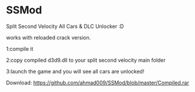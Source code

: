 # SSMod
Split Second Velocity All Cars &amp; DLC Unlocker :D

works with reloaded crack version.

1:compile it

2:copy compiled d3d9.dll to your split second velocity main folder

3:launch the game and you will see all cars are unlocked!


Download: https://github.com/ahmad009/SSMod/blob/master/Compiled.rar
